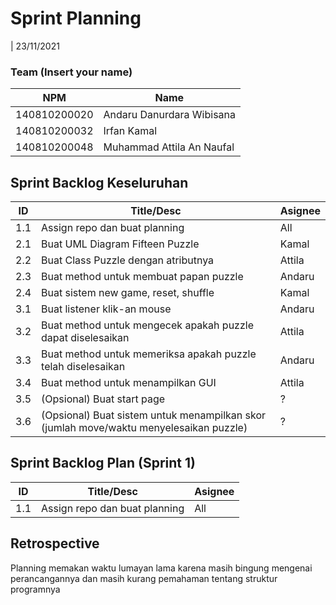 # Sprint Planning 
| 23/11/2021

### Team (Insert your name)
| NPM           | Name        |
| ------------- |-------------|
| 140810200020  | Andaru Danurdara Wibisana    |
| 140810200032  | Irfan Kamal    |
| 140810200048  | Muhammad Attila An Naufal |

## Sprint Backlog Keseluruhan 
| ID  | Title/Desc | Asignee | 
| --- | ---------- | ------- | 
| 1.1 | Assign repo dan buat planning | All | 
| 2.1 | Buat UML Diagram Fifteen Puzzle | Kamal | 
| 2.2 | Buat Class Puzzle dengan atributnya | Attila | 
| 2.3 | Buat method untuk membuat papan puzzle | Andaru | 
| 2.4 | Buat sistem new game, reset, shuffle | Kamal | 
| 3.1 | Buat listener klik-an mouse | Andaru | 
| 3.2 | Buat method untuk mengecek apakah puzzle dapat diselesaikan | Attila | 
| 3.3 | Buat method untuk memeriksa apakah puzzle telah diselesaikan | Andaru | 
| 3.4 | Buat method untuk menampilkan GUI | Attila | 
| 3.5 | (Opsional) Buat start page | ? |
| 3.6 | (Opsional) Buat sistem untuk menampilkan skor (jumlah move/waktu menyelesaikan puzzle) | ? |

## Sprint Backlog Plan (Sprint 1)
| ID  | Title/Desc | Asignee | 
| --- | ---------- | ------- | 
| 1.1 | Assign repo dan buat planning | All | 

## Retrospective 

Planning memakan waktu lumayan lama karena masih bingung mengenai perancangannya dan masih kurang pemahaman tentang struktur programnya
